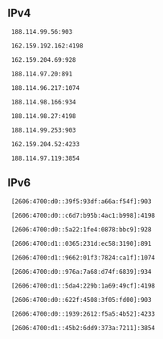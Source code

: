 ## IPv4
```
 188.114.99.56:903
```
```
 162.159.192.162:4198
```
```
 162.159.204.69:928
```
```
 188.114.97.20:891
```
```
 188.114.96.217:1074
```
```
 188.114.98.166:934
```
```
 188.114.98.27:4198
```
```
 188.114.99.253:903
```
```
 162.159.204.52:4233
```
```
 188.114.97.119:3854
```

## IPv6
```
 [2606:4700:d0::39f5:93df:a66a:f54f]:903
```
```
 [2606:4700:d0::c6d7:b95b:4ac1:b998]:4198
```
```
 [2606:4700:d0::5a22:1fe4:0878:bbc9]:928
```
```
 [2606:4700:d1::0365:231d:ec58:3190]:891
```
```
 [2606:4700:d1::9662:01f3:7824:ca1f]:1074
```
```
 [2606:4700:d0::976a:7a68:d74f:6839]:934
```
```
 [2606:4700:d1::5da4:229b:1a69:49cf]:4198
```
```
 [2606:4700:d0::622f:4508:3f05:fd00]:903
```
```
 [2606:4700:d0::1939:2612:f5a5:4b52]:4233
```
```
 [2606:4700:d1::45b2:6dd9:373a:7211]:3854
```
